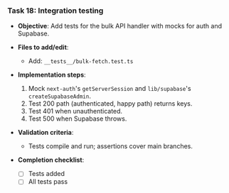 ### Task 18: Integration testing

- **Objective**: Add tests for the bulk API handler with mocks for auth and Supabase.

- **Files to add/edit**:
  - Add: `__tests__/bulk-fetch.test.ts`

- **Implementation steps**:
  1. Mock `next-auth`'s `getServerSession` and `lib/supabase`'s `createSupabaseAdmin`.
  2. Test 200 path (authenticated, happy path) returns keys.
  3. Test 401 when unauthenticated.
  4. Test 500 when Supabase throws.

- **Validation criteria**:
  - Tests compile and run; assertions cover main branches.

- **Completion checklist**:
  - [ ] Tests added
  - [ ] All tests pass

